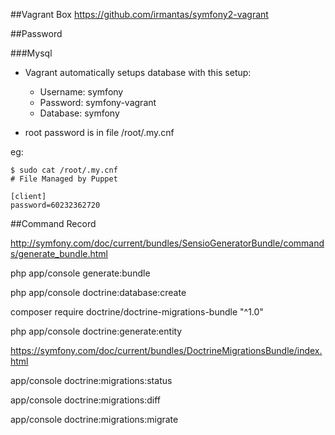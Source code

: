 ##Vagrant Box
https://github.com/irmantas/symfony2-vagrant

##Password

###Mysql
* Vagrant automatically setups database with this setup:

    * Username: symfony
    * Password: symfony-vagrant
    * Database: symfony

* root password is in file /root/.my.cnf

eg:
```
$ sudo cat /root/.my.cnf
# File Managed by Puppet

[client]
password=60232362720

```

##Command Record

http://symfony.com/doc/current/bundles/SensioGeneratorBundle/commands/generate_bundle.html

php app/console generate:bundle

php app/console doctrine:database:create

composer require doctrine/doctrine-migrations-bundle "^1.0"

php app/console doctrine:generate:entity

https://symfony.com/doc/current/bundles/DoctrineMigrationsBundle/index.html

app/console doctrine:migrations:status

app/console doctrine:migrations:diff

app/console doctrine:migrations:migrate

